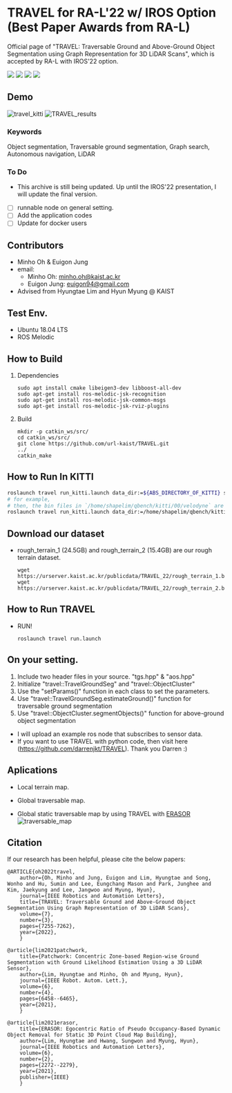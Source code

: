 # TRAVEL for RA-L'22 w/ IROS Option (Best Paper Awards from RA-L)
Official page of "TRAVEL: Traversable Ground and Above-Ground Object Segmentation using Graph Representation for 3D LiDAR Scans", which is accepted by RA-L with IROS'22 option.

<a href="https://www.youtube.com/watch?v=B3CWXAsPwzU"><img src="https://img.shields.io/badge/YouTube-FF0000.svg"/></a>
<a href="https://www.youtube.com/watch?v=GjLxv8jRM9Y&t=19s"><img src="https://img.shields.io/badge/YouTube-FF0000.svg"/></a>
<a href="https://ieeexplore.ieee.org/document/9794594"><img src="https://img.shields.io/badge/RA_L-9794594-004088.svg"/></a>
<a href="https://arxiv.org/abs/2206.03190"><img src="https://img.shields.io/badge/arXiv-2206.03190-004088.svg"/></a>

## Demo
![travel_kitti](https://user-images.githubusercontent.com/47359642/193223368-d43133ec-c231-4e50-90e0-98aa0bf3a5df.gif)
![TRAVEL_results](https://user-images.githubusercontent.com/47359642/193215974-e0e01e73-d578-458d-992f-69069b349b89.png)

### Keywords
Object segmentation, Traversable ground segmentation, Graph search, Autonomous navigation, LiDAR

### To Do 
* This archive is still being updated. Up until the IROS'22 presentation, I will update the final version.
- [ ] runnable node on general setting.
- [ ] Add the application codes
- [ ] Update for docker users

## Contributors
- Minho Oh & Euigon Jung
- email: 
    - Minho Oh: minho.oh@kaist.ac.kr
    - Euigon Jung: euigon94@gmail.com
- Advised from Hyungtae Lim and Hyun Myung @ KAIST

## Test Env.
- Ubuntu 18.04 LTS
- ROS Melodic

## How to Build
1. Dependencies
    ```
    sudo apt install cmake libeigen3-dev libboost-all-dev
    sudo apt-get install ros-melodic-jsk-recognition
    sudo apt-get install ros-melodic-jsk-common-msgs
    sudo apt-get install ros-melodic-jsk-rviz-plugins
    ```
2. Build
    ```
    mkdir -p catkin_ws/src/
    cd catkin_ws/src/
    git clone https://github.com/url-kaist/TRAVEL.git
    ../
    catkin_make
    ```
   
## How to Run In KITTI 

```bash
roslaunch travel run_kitti.launch data_dir:=${ABS_DIRECTORY_OF_KITTI} seq:=${SEQUENCE_ID}
# for example,
# then, the bin files in `/home/shapelim/qbench/kitti/00/velodyne` are loaded in the ascending order 
roslaunch travel run_kitti.launch data_dir:=/home/shapelim/qbench/kitti seq:=00
```

## Download our dataset
- rough_terrain_1 (24.5GB) and rough_terrain_2 (15.4GB) are our rough terrain dataset.
    
    ```
    wget https://urserver.kaist.ac.kr/publicdata/TRAVEL_22/rough_terrain_1.bag
    wget https://urserver.kaist.ac.kr/publicdata/TRAVEL_22/rough_terrain_2.bag
    ```
    
## How to Run TRAVEL
- RUN!
    ```
    roslaunch travel run.launch
    ```

## On your setting.
1. Include two header files in your source. "tgs.hpp" & "aos.hpp"
2. Initialize "travel::TravelGroundSeg<PointT>" and "travel::ObjectCluster<PointT>"
3. Use the "setParams()" function in each class to set the parameters.
4. Use "travel::TravelGroundSeg.estimateGround()" function for traversable ground segmentation
5. Use "travel::ObjectCluster.segmentObjects()" function for above-ground object segmentation
* I will upload an example ros node that subscribes to sensor data.
* If you want to use TRAVEL with python code, then visit here (https://github.com/darrenjkt/TRAVEL). Thank you Darren :)

## Aplications
- Local terrain map.

- Global traversable map.

- Global static traversable map by using TRAVEL with [ERASOR](https://github.com/LimHyungTae/ERASOR)
![traversable_map](https://user-images.githubusercontent.com/47359642/193323305-288da2c8-5083-45e8-8781-815ae8ee592d.png)

## Citation
If our research has been helpful, please cite the below papers:

```
@ARTICLE{oh2022travel,  
    author={Oh, Minho and Jung, Euigon and Lim, Hyungtae and Song, Wonho and Hu, Sumin and Lee, Eungchang Mason and Park, Junghee and Kim, Jaekyung and Lee, Jangwoo and Myung, Hyun},  
    journal={IEEE Robotics and Automation Letters},   
    title={TRAVEL: Traversable Ground and Above-Ground Object Segmentation Using Graph Representation of 3D LiDAR Scans},   
    volume={7},  
    number={3},  
    pages={7255-7262},  
    year={2022},
    }
```
```
@article{lim2021patchwork,
    title={Patchwork: Concentric Zone-based Region-wise Ground Segmentation with Ground Likelihood Estimation Using a 3D LiDAR Sensor},
    author={Lim, Hyungtae and Minho, Oh and Myung, Hyun},
    journal={IEEE Robot. Autom. Lett.},
    volume={6},
    number={4},
    pages={6458--6465},
    year={2021},
    }
```
```
@article{lim2021erasor,
    title={ERASOR: Egocentric Ratio of Pseudo Occupancy-Based Dynamic Object Removal for Static 3D Point Cloud Map Building},
    author={Lim, Hyungtae and Hwang, Sungwon and Myung, Hyun},
    journal={IEEE Robotics and Automation Letters},
    volume={6},
    number={2},
    pages={2272--2279},
    year={2021},
    publisher={IEEE}
    }
```
